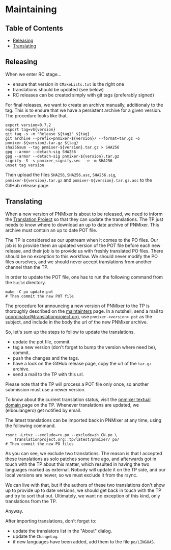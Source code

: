 Maintaining
===========

Table of Contents
-----------------

* [Releasing](#releasing)
* [Translating](#translating)

Releasing
---------

When we enter RC stage...

- ensure that version in `CMakeLists.txt` is the right one
- translations should be updated (see below)
- RC releases can be created simply with git tags (preferably signed)

For final releases, we want to create an archive manually, additionaly to the
tag. This is to ensure that we have a persistent archive for a given version.
The procedure looks like that.

	export version=0.7.2
	export tag=v${version}
	git tag -s -m "Release ${tag}" ${tag}
	git archive --prefix=pnmixer-${version}/ --format=tar.gz -o pnmixer-${version}.tar.gz ${tag}
	sha256sum --tag pnmixer-${version}.tar.gz > SHA256
	gpg --armor --detach-sig SHA256
	gpg --armor --detach-sig pnmixer-${version}.tar.gz
	signify -S -s pnmixer_signify.sec  -e -m SHA256
	unset tag version

Then upload the files `SHA256`, `SHA256.asc`, `SHA256.sig`,
`pnmixer-${version}.tar.gz` and `pnmixer-${version}.tar.gz.asc` to the GitHub
release page.

Translating
-----------

When a new version of PNMixer is about to be released, we need to inform the
[Translation Project](https://translationproject.org) so that they can update
the translations. The TP just needs to know where to download an up to date
archive of PNMixer. This archive must contain an up to date POT file.

The TP is considered as our upstream when it comes to the PO files. Our job
is to provide them an updated version of the POT file before each new release,
and their job is to provide us with freshly translated PO files. There should
be no exception to this workflow. We should never modify the PO files ourselves,
and we should never accept translations from another channel than the TP.

In order to update the POT file, one has to run the following command from the
`build` directory.

	make -C po update-pot
	# Then commit the new POT file

The procedure for announcing a new version of PNMixer to the TP is thoroughly
described on the [maintainters](https://translationproject.org/html/maintainers.html)
page. In a nutshell, send a mail to <coordinator@translationproject.org>, use
`pnmixer-<version>.pot` as the subject, and include in the body the url of the
new PNMixer archive.

So, let's sum up the steps to follow to update the translations.

- update the pot file, commit.
- tag a new version (don't forget to bump the version where need be), commit.
- push the changes and the tags.
- have a look on the GitHub release page, copy the url of the `tar.gz` archive.
- send a mail to the TP with this url.

Please note that the TP will process a POT file only once, so another submission
must use a newer version.

To know about the current translation status, visit the [pnmixer textual domain
](https://translationproject.org/domain/pnmixer.html) page on the TP.
Whenever translations are updated, we (elboulangero) get notified by email.

The latest translations can be imported back in PNMixer at any time, using
the following command.

	rsync -Lrtvz --exclude=ru.po --exclude=zh_CN.po \
	    translationproject.org::tp/latest/pnmixer/ po/
	# Then commit the new PO files

As you can see, we exclude two translations. The reason is that I accepted these
translations as solo patches some time ago, and afterwards got in touch with the
TP about this matter, which resulted in having the two languages marked as external.
Nobody will update it on the TP side, and our local versions are newer, so we must
exclude it from the rsync.

We can live with that, but if the authors of these two translations don't show up
to provide up to date versions, we should get back in touch with the TP and try
to sort that out. Ultimately, we want no exception of this kind, only translations
from the TP.

Anyway.

After importing translations, don't forget to:

- update the translators list in the "About" dialog.
- update the `ChangeLog`.
- if new languages have been added, add them to the file `po/LINGUAS`.
